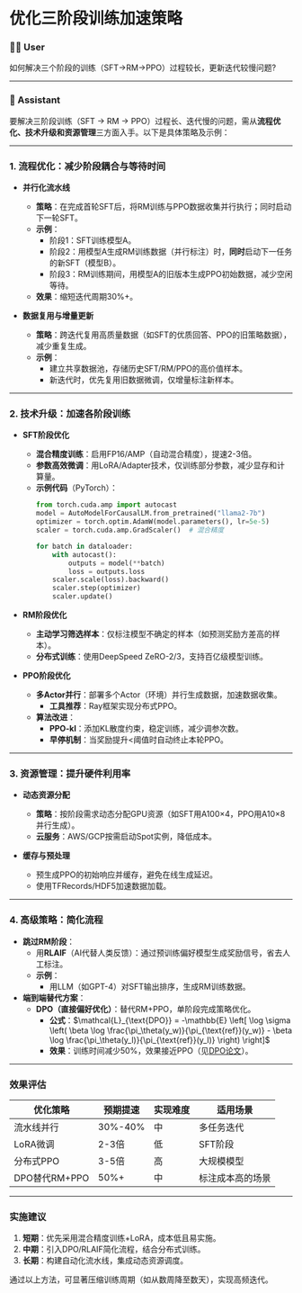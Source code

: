 # 优化三阶段训练加速策略

### 🧑‍💻 User

如何解决三个阶段的训练（SFT->RM->PPO）过程较长，更新迭代较慢问题?

---

### 🤖 Assistant

要解决三阶段训练（SFT → RM → PPO）过程长、迭代慢的问题，需从**流程优化、技术升级和资源管理**三方面入手。以下是具体策略及示例：

---

### **1. 流程优化：减少阶段耦合与等待时间**
- **并行化流水线**  
  - **策略**：在完成首轮SFT后，将RM训练与PPO数据收集并行执行；同时启动下一轮SFT。  
  - **示例**：  
    - 阶段1：SFT训练模型A。  
    - 阶段2：用模型A生成RM训练数据（并行标注）时，**同时**启动下一任务的新SFT（模型B）。  
    - 阶段3：RM训练期间，用模型A的旧版本生成PPO初始数据，减少空闲等待。  
  - **效果**：缩短迭代周期30%+。

- **数据复用与增量更新**  
  - **策略**：跨迭代复用高质量数据（如SFT的优质回答、PPO的旧策略数据），减少重复生成。  
  - **示例**：  
    - 建立共享数据池，存储历史SFT/RM/PPO的高价值样本。  
    - 新迭代时，优先复用旧数据微调，仅增量标注新样本。

---

### **2. 技术升级：加速各阶段训练**
- **SFT阶段优化**  
  - **混合精度训练**：启用FP16/AMP（自动混合精度），提速2-3倍。  
  - **参数高效微调**：用LoRA/Adapter技术，仅训练部分参数，减少显存和计算量。  
  - **示例代码**（PyTorch）：  
    ```python
    from torch.cuda.amp import autocast
    model = AutoModelForCausalLM.from_pretrained("llama2-7b")
    optimizer = torch.optim.AdamW(model.parameters(), lr=5e-5)
    scaler = torch.cuda.amp.GradScaler()  # 混合精度

    for batch in dataloader:
        with autocast():
            outputs = model(**batch)
            loss = outputs.loss
        scaler.scale(loss).backward()
        scaler.step(optimizer)
        scaler.update()
    ```

- **RM阶段优化**  
  - **主动学习筛选样本**：仅标注模型不确定的样本（如预测奖励方差高的样本）。  
  - **分布式训练**：使用DeepSpeed ZeRO-2/3，支持百亿级模型训练。  

- **PPO阶段优化**  
  - **多Actor并行**：部署多个Actor（环境）并行生成数据，加速数据收集。  
    - **工具推荐**：Ray框架实现分布式PPO。  
  - **算法改进**：  
    - **PPO-kl**：添加KL散度约束，稳定训练，减少调参次数。  
    - **早停机制**：当奖励提升<阈值时自动终止本轮PPO。

---

### **3. 资源管理：提升硬件利用率**
- **动态资源分配**  
  - **策略**：按阶段需求动态分配GPU资源（如SFT用A100×4，PPO用A10×8并行生成）。  
  - **云服务**：AWS/GCP按需启动Spot实例，降低成本。

- **缓存与预处理**  
  - 预生成PPO的初始响应并缓存，避免在线生成延迟。  
  - 使用TFRecords/HDF5加速数据加载。

---

### **4. 高级策略：简化流程**
- **跳过RM阶段**：  
  - 用**RLAIF**（AI代替人类反馈）：通过预训练偏好模型生成奖励信号，省去人工标注。  
  - **示例**：  
    - 用LLM（如GPT-4）对SFT输出排序，生成RM训练数据。  
- **端到端替代方案**：  
  - **DPO（直接偏好优化）**：替代RM+PPO，单阶段完成策略优化。  
    - **公式**：$\mathcal{L}_{\text{DPO}} = -\mathbb{E} \left[ \log \sigma \left( \beta \log \frac{\pi_\theta(y_w)}{\pi_{\text{ref}}(y_w)} - \beta \log \frac{\pi_\theta(y_l)}{\pi_{\text{ref}}(y_l)} \right) \right]$  
    - **效果**：训练时间减少50%，效果接近PPO（见[DPO论文](https://arxiv.org/abs/2305.18290)）。

---

### **效果评估**
| 优化策略          | 预期提速 | 实现难度 | 适用场景          |
|-------------------|----------|----------|-------------------|
| 流水线并行        | 30%-40%  | 中       | 多任务迭代        |
| LoRA微调          | 2-3倍    | 低       | SFT阶段           |
| 分布式PPO         | 3-5倍    | 高       | 大规模模型        |
| DPO替代RM+PPO     | 50%+     | 中       | 标注成本高的场景  |

---

### **实施建议**
1. **短期**：优先采用混合精度训练+LoRA，成本低且易实施。  
2. **中期**：引入DPO/RLAIF简化流程，结合分布式训练。  
3. **长期**：构建自动化流水线，集成动态资源调度。  

通过以上方法，可显著压缩训练周期（如从数周降至数天），实现高频迭代。